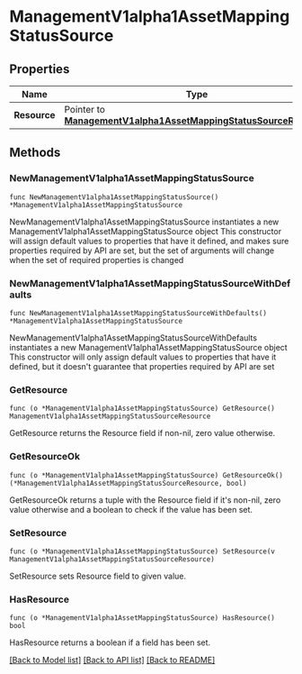 # ManagementV1alpha1AssetMappingStatusSource

## Properties

Name | Type | Description | Notes
------------ | ------------- | ------------- | -------------
**Resource** | Pointer to [**ManagementV1alpha1AssetMappingStatusSourceResource**](ManagementV1alpha1AssetMappingStatusSourceResource.md) |  | [optional] 

## Methods

### NewManagementV1alpha1AssetMappingStatusSource

`func NewManagementV1alpha1AssetMappingStatusSource() *ManagementV1alpha1AssetMappingStatusSource`

NewManagementV1alpha1AssetMappingStatusSource instantiates a new ManagementV1alpha1AssetMappingStatusSource object
This constructor will assign default values to properties that have it defined,
and makes sure properties required by API are set, but the set of arguments
will change when the set of required properties is changed

### NewManagementV1alpha1AssetMappingStatusSourceWithDefaults

`func NewManagementV1alpha1AssetMappingStatusSourceWithDefaults() *ManagementV1alpha1AssetMappingStatusSource`

NewManagementV1alpha1AssetMappingStatusSourceWithDefaults instantiates a new ManagementV1alpha1AssetMappingStatusSource object
This constructor will only assign default values to properties that have it defined,
but it doesn't guarantee that properties required by API are set

### GetResource

`func (o *ManagementV1alpha1AssetMappingStatusSource) GetResource() ManagementV1alpha1AssetMappingStatusSourceResource`

GetResource returns the Resource field if non-nil, zero value otherwise.

### GetResourceOk

`func (o *ManagementV1alpha1AssetMappingStatusSource) GetResourceOk() (*ManagementV1alpha1AssetMappingStatusSourceResource, bool)`

GetResourceOk returns a tuple with the Resource field if it's non-nil, zero value otherwise
and a boolean to check if the value has been set.

### SetResource

`func (o *ManagementV1alpha1AssetMappingStatusSource) SetResource(v ManagementV1alpha1AssetMappingStatusSourceResource)`

SetResource sets Resource field to given value.

### HasResource

`func (o *ManagementV1alpha1AssetMappingStatusSource) HasResource() bool`

HasResource returns a boolean if a field has been set.


[[Back to Model list]](../README.md#documentation-for-models) [[Back to API list]](../README.md#documentation-for-api-endpoints) [[Back to README]](../README.md)


